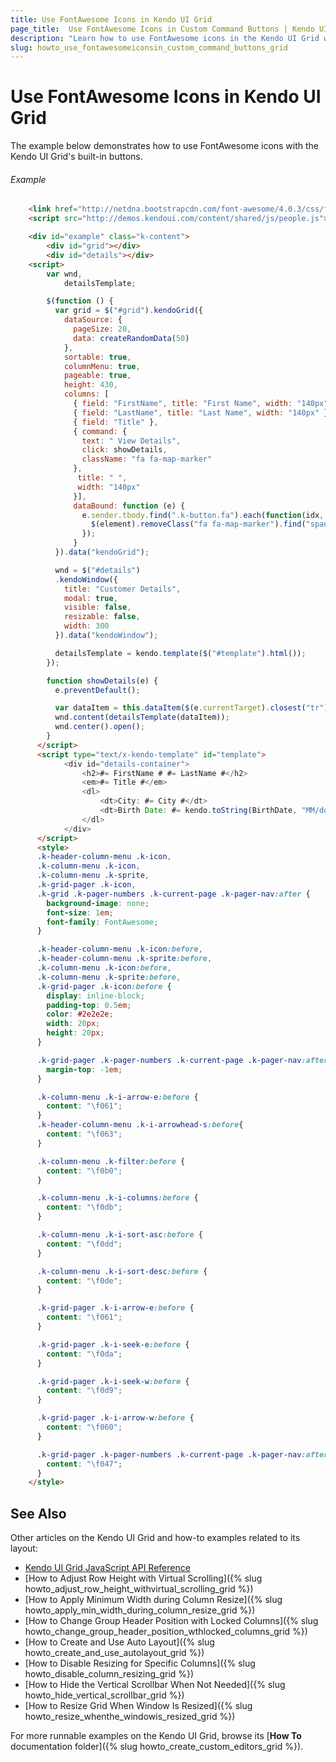```yaml
---
title: Use FontAwesome Icons in Kendo UI Grid
page_title:  Use FontAwesome Icons in Custom Command Buttons | Kendo UI Grid
description: "Learn how to use FontAwesome icons in the Kendo UI Grid widget."
slug: howto_use_fontawesomeiconsin_custom_command_buttons_grid
---
```


# Use FontAwesome Icons in Kendo UI Grid

The example below demonstrates how to use FontAwesome icons with the Kendo UI Grid's built-in buttons.

###### Example

```html
    <link href="http://netdna.bootstrapcdn.com/font-awesome/4.0.3/css/font-awesome.css" rel="stylesheet">
    <script src="http://demos.kendoui.com/content/shared/js/people.js"></script>

    <div id="example" class="k-content">
        <div id="grid"></div>
        <div id="details"></div>
    <script>
        var wnd,
            detailsTemplate;

        $(function () {
          var grid = $("#grid").kendoGrid({
            dataSource: {
              pageSize: 20,
              data: createRandomData(50)
            },
			sortable: true,
            columnMenu: true,
            pageable: true,
            height: 430,
            columns: [
              { field: "FirstName", title: "First Name", width: "140px" },
              { field: "LastName", title: "Last Name", width: "140px" },
              { field: "Title" },
              { command: {
                text: " View Details",
                click: showDetails,
                className: "fa fa-map-marker"
              },
               title: " ",
               width: "140px"
              }],
              dataBound: function (e) {
                e.sender.tbody.find(".k-button.fa").each(function(idx, element){
                  $(element).removeClass("fa fa-map-marker").find("span").addClass("fa fa-map-marker");
                });
              }
          }).data("kendoGrid");

          wnd = $("#details")
          .kendoWindow({
            title: "Customer Details",
            modal: true,
            visible: false,
            resizable: false,
            width: 300
          }).data("kendoWindow");

          detailsTemplate = kendo.template($("#template").html());
        });

        function showDetails(e) {
          e.preventDefault();

          var dataItem = this.dataItem($(e.currentTarget).closest("tr"));
          wnd.content(detailsTemplate(dataItem));
          wnd.center().open();
        }
      </script>
      <script type="text/x-kendo-template" id="template">
            <div id="details-container">
                <h2>#= FirstName # #= LastName #</h2>
                <em>#= Title #</em>
                <dl>
                    <dt>City: #= City #</dt>
                    <dt>Birth Date: #= kendo.toString(BirthDate, "MM/dd/yyyy") #</dt>
                </dl>
            </div>
      </script>
      <style>
      .k-header-column-menu .k-icon,
      .k-column-menu .k-icon,
      .k-column-menu .k-sprite,
      .k-grid-pager .k-icon,
      .k-grid .k-pager-numbers .k-current-page .k-pager-nav:after {
        background-image: none;
        font-size: 1em;
        font-family: FontAwesome;
      }

      .k-header-column-menu .k-icon:before,
      .k-header-column-menu .k-sprite:before,
      .k-column-menu .k-icon:before,
      .k-column-menu .k-sprite:before,
      .k-grid-pager .k-icon:before {       
        display: inline-block;
        padding-top: 0.5em;
        color: #2e2e2e;
        width: 20px;
        height: 20px;
      }

      .k-grid-pager .k-pager-numbers .k-current-page .k-pager-nav:after {
        margin-top: -1em;
      }

      .k-column-menu .k-i-arrow-e:before {
        content: "\f061";
      }
      .k-header-column-menu .k-i-arrowhead-s:before{
        content: "\f063";
      }

      .k-column-menu .k-filter:before {
        content: "\f0b0";
      }

      .k-column-menu .k-i-columns:before {
        content: "\f0db";
      }

      .k-column-menu .k-i-sort-asc:before {
        content: "\f0dd";
      }

      .k-column-menu .k-i-sort-desc:before {
        content: "\f0de";
      }

      .k-grid-pager .k-i-arrow-e:before {
        content: "\f061";
      }

      .k-grid-pager .k-i-seek-e:before {
        content: "\f0da";
      }

      .k-grid-pager .k-i-seek-w:before {
        content: "\f0d9";
      }

      .k-grid-pager .k-i-arrow-w:before {
        content: "\f060";
      }

      .k-grid-pager .k-pager-numbers .k-current-page .k-pager-nav:after {
        content: "\f047";
      }
    </style>				
```

## See Also

Other articles on the Kendo UI Grid and how-to examples related to its layout:

* [Kendo UI Grid JavaScript API Reference](/api/javascript/ui/grid)
* [How to Adjust Row Height with Virtual Scrolling]({% slug howto_adjust_row_height_withvirtual_scrolling_grid %})
* [How to Apply Minimum Width during Column Resize]({% slug howto_apply_min_width_during_column_resize_grid %})
* [How to Change Group Header Position with Locked Columns]({% slug howto_change_group_header_position_wthlocked_columns_grid %})
* [How to Create and Use Auto Layout]({% slug howto_create_and_use_autolayout_grid %})
* [How to Disable Resizing for Specific Columns]({% slug howto_disable_column_resizing_grid %})
* [How to Hide the Vertical Scrollbar When Not Needed]({% slug howto_hide_vertical_scrollbar_grid %})
* [How to Resize Grid When Window Is Resized]({% slug howto_resize_whenthe_windowis_resized_grid %})

For more runnable examples on the Kendo UI Grid, browse its [**How To** documentation folder]({% slug howto_create_custom_editors_grid %}).
